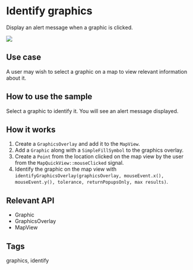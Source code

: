 # Identify graphics

Display an alert message when a graphic is clicked.

![](screenshot.png)

## Use case

A user may wish to select a graphic on a map to view relevant information about it.

## How to use the sample

Select a graphic to identify it. You will see an alert message displayed.

## How it works

1. Create a `GraphicsOverlay` and add it to the `MapView`.
2. Add a `Graphic` along with a `SimpleFillSymbol` to the graphics overlay.
3. Create a `Point` from the location clicked on the map view by the user from the `MapQuickView::mouseClicked` signal.
4. Identify the graphic on the map view with `identifyGraphicsOverlay(graphicsOverlay, mouseEvent.x(), mouseEvent.y(), tolerance, returnPopupsOnly, max results)`.

## Relevant API

* Graphic
* GraphicsOverlay
* MapView

## Tags

graphics, identify
